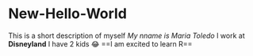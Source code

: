 # New-Hello-World
This is a short description of myself
*My nname is Maria Toledo*
I work at **Disneyland**
I have 2 kids 😂
==I am excited to learn R==
